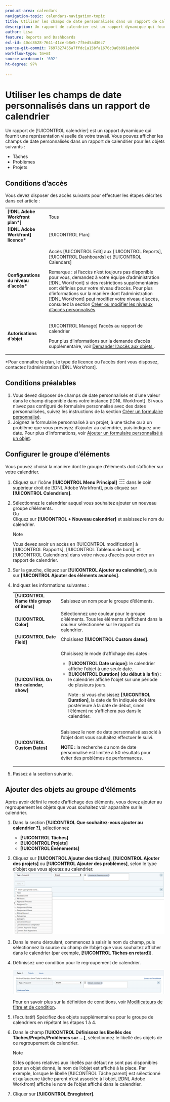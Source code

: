 ```yaml
---
product-area: calendars
navigation-topic: calendars-navigation-topic
title: Utiliser les champs de date personnalisés dans un rapport de calendrier
description: Un rapport de calendrier est un rapport dynamique qui fournit une représentation visuelle de votre travail. Vous pouvez utiliser des champs de date personnalisés dans un rapport de calendrier pour les tâches, les problèmes et les projets.
author: Lisa
feature: Reports and Dashboards
exl-id: 40cc8628-7641-41ce-b8e5-7f5ed5ad36c7
source-git-commit: 7697327455a7ffdc1a15bfa1676c3a0b091abd04
workflow-type: tm+mt
source-wordcount: '692'
ht-degree: 97%

---
```


# Utiliser les champs de date personnalisés dans un rapport de calendrier

Un rapport de [!UICONTROL calendrier] est un rapport dynamique qui fournit une représentation visuelle de votre travail. Vous pouvez afficher les champs de date personnalisés dans un rapport de calendrier pour les objets suivants :

* Tâches
* Problèmes
* Projets

## Conditions d’accès

Vous devez disposer des accès suivants pour effectuer les étapes décrites dans cet article :

<table style="table-layout:auto"> 
 <col> 
 </col> 
 <col> 
 </col> 
 <tbody> 
  <tr> 
   <td role="rowheader"><strong>[!DNL Adobe Workfront plan*]</strong></td> 
   <td> <p>Tous</p> </td> 
  </tr> 
  <tr> 
   <td role="rowheader"><strong>[!DNL Adobe Workfront] licence*</strong></td> 
   <td> <p>[!UICONTROL Plan] </p> </td> 
  </tr> 
  <tr> 
   <td role="rowheader"><strong>Configurations du niveau d’accès*</strong></td> 
   <td> <p>Accès [!UICONTROL Edit] aux [!UICONTROL Reports], [!UICONTROL Dashboards] et [!UICONTROL Calendars]</p> <p>Remarque : si l’accès n’est toujours pas disponible pour vous, demandez à votre équipe d’administration [!DNL Workfront] si des restrictions supplémentaires sont définies pour votre niveau d’accès. Pour plus d’informations sur la manière dont l’administration [!DNL Workfront] peut modifier votre niveau d’accès, consultez la section <a href="../../../administration-and-setup/add-users/configure-and-grant-access/create-modify-access-levels.md" class="MCXref xref">Créer ou modifier les niveaux d’accès personnalisés</a>.</p> </td> 
  </tr> 
  <tr> 
   <td role="rowheader"><strong>Autorisations d’objet</strong></td> 
   <td> <p>[!UICONTROL Manage] l’accès au rapport de calendrier</p> <p>Pour plus d’informations sur la demande d’accès supplémentaire, voir <a href="../../../workfront-basics/grant-and-request-access-to-objects/request-access.md" class="MCXref xref">Demander l’accès aux objets </a>.</p> </td> 
  </tr> 
 </tbody> 
</table>

&#42;Pour connaître le plan, le type de licence ou l’accès dont vous disposez, contactez l’administration [!DNL Workfront].

## Conditions préalables

1. Vous devez disposer de champs de date personnalisés et d’une valeur dans le champ disponible dans votre instance [!DNL Workfront]. Si vous n’avez pas configuré de formulaire personnalisé avec des dates personnalisées, suivez les instructions de la section [Créer un formulaire personnalisé](/help/quicksilver/administration-and-setup/customize-workfront/create-manage-custom-forms/form-designer/design-a-form/design-a-form.md).
1. Joignez le formulaire personnalisé à un projet, à une tâche ou à un problème que vous prévoyez d’ajouter au calendrier, puis indiquez une date. Pour plus d’informations, voir [Ajouter un formulaire personnalisé à un objet](../../../workfront-basics/work-with-custom-forms/add-a-custom-form-to-an-object.md).

## Configurer le groupe d’éléments

Vous pouvez choisir la manière dont le groupe d’éléments doit s’afficher sur votre calendrier.

1. Cliquez sur l’icône **[!UICONTROL Menu Principal]** ![](assets/main-menu-icon.png) dans le coin supérieur droit de [!DNL Adobe Workfront], puis cliquez sur **[!UICONTROL Calendriers]**.

1. Sélectionnez le calendrier auquel vous souhaitez ajouter un nouveau groupe d’éléments.\
   Ou\
   Cliquez sur **[!UICONTROL + Nouveau calendrier]** et saisissez le nom du calendrier.

   >[!NOTE]
   >
   >Vous devez avoir un accès en [!UICONTROL modification] à [!UICONTROL Rapports], [!UICONTROL Tableaux de bord], et [!UICONTROL Calendriers] dans votre niveau d’accès pour créer un rapport de calendrier.

1. Sur la gauche, cliquez sur **[!UICONTROL Ajouter au calendrier]**, puis sur **[!UICONTROL Ajouter des éléments avancés]**.

1. Indiquez les informations suivantes :

   <table style="table-layout:auto">
    <col>
    <col>
    <tbody>
     <tr>
      <td role="rowheader"><strong>[!UICONTROL Name this group of items]</strong></td>
      <td>Saisissez un nom pour le groupe d’éléments.</td>
     </tr>
     <tr>
      <td role="rowheader"><strong>[!UICONTROL Color]</strong></td>
      <td>Sélectionnez une couleur pour le groupe d’éléments. Tous les éléments s’affichent dans la couleur sélectionnée sur le rapport du calendrier.</td>
     </tr>
     <tr>
      <td role="rowheader"><strong>[!UICONTROL Date Field]</strong></td>
      <td>Choisissez <strong>[!UICONTROL Custom dates]</strong>.<br></td>
     </tr>
     <tr>
      <td role="rowheader"><strong>[!UICONTROL On the calendar, show]</strong></td>
      <td><p>Choisissez le mode d’affichage des dates :</p>
       <ul>
        <li><strong>[!UICONTROL Date unique]</strong>: le calendrier affiche l’objet à une seule date.</li>
        <li><strong>[!UICONTROL Duration] (du début à la fin)</strong> : le calendrier affiche l’objet sur une période de plusieurs jours.<br><p>Note : si vous choisissez <strong>[!UICONTROL Duration]</strong>, la date de fin indiquée doit être postérieure à la date de début, sinon l’élément ne s’affichera pas dans le calendrier.</p></li>
       </ul></td>
     </tr>
     <tr data-mc-conditions="">
      <td role="rowheader"><strong>[!UICONTROL Custom Dates]</strong></td>
      <td><p>Saisissez le nom de date personnalisé associé à l’objet dont vous souhaitez effectuer le suivi.</p><p><strong>NOTE :</strong> la recherche du nom de date personnalisé est limitée à 50 résultats pour éviter des problèmes de performances.</td>
     </tr>
    </tbody>
   </table>

1. Passez à la section suivante.

## Ajouter des objets au groupe d’éléments

Après avoir défini le mode d’affichage des éléments, vous devez ajouter au regroupement les objets que vous souhaitez voir apparaître sur le calendrier.

1. Dans la section **[!UICONTROL Que souhaitez-vous ajouter au calendrier ?]**, sélectionnez

   * **[!UICONTROL Tâches]**
   * **[!UICONTROL Projets]**
   * **[!UICONTROL Événements]**

1. Cliquez sur **[!UICONTROL Ajouter des tâches]**, **[!UICONTROL Ajouter des projets]** ou **[!UICONTROL Ajouter des problèmes]**, selon le type d’objet que vous ajoutez au calendrier.\
   ![Sélection d’un objet pour le calendrier](assets/field-name.png)

1. Dans le menu déroulant, commencez à saisir le nom du champ, puis sélectionnez la source du champ de l’objet que vous souhaitez afficher dans le calendrier (par exemple, **[!UICONTROL Tâches en retard]**).
1. Définissez une condition pour le regroupement de calendrier.

   ![Instruction de condition](assets/condition-statement-calendar.png)

   Pour en savoir plus sur la définition de conditions, voir [Modificateurs de filtre et de condition](../../../reports-and-dashboards/reports/reporting-elements/filter-condition-modifiers.md).

1. (Facultatif) Spécifiez des objets supplémentaires pour le groupe de calendriers en répétant les étapes 1 à 4.
1. Dans le champ **[!UICONTROL Définissez les libellés des Tâches/Projets/Problèmes sur ...]**, sélectionnez le libellé des objets de ce regroupement de calendrier.

   >[!NOTE]
   >
   >Si les options relatives aux libellés par défaut ne sont pas disponibles pour un objet donné, le nom de l’objet est affiché à la place. Par exemple, lorsque le libellé [!UICONTROL Tâche parent] est sélectionné et qu’aucune tâche parent n’est associée à l’objet, [!DNL Adobe Workfront] affiche le nom de l’objet affiché dans le calendrier.

1. Cliquer sur **[!UICONTROL Enregistrer]**.
